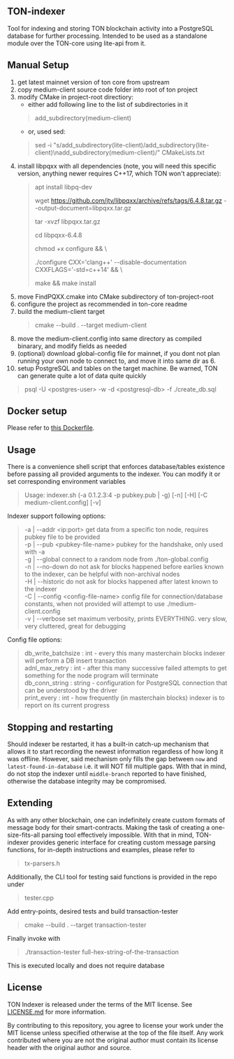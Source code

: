 ## TON-indexer

Tool for indexing and storing TON blockchain activity into a PostgreSQL database for further processing. Intended to be used as a standalone module over the TON-core using lite-api from it.

## Manual Setup
1. get latest mainnet version of ton core from upstream
2. copy medium-client source code folder into root of ton project
3. modify CMake in project-root directiory:
   * either add following line to the list of subdirectories in it
   > add_subdirectory(medium-client)
   * or, used sed:
   > sed -i "s/add_subdirectory(lite-client)/add_subdirectory(lite-client)\nadd_subdirectory(medium-client)/" CMakeLists.txt
4. install libpqxx with all dependencies (note, you will need this specific version, anything newer requires C++17, which TON won't appreciate):
	> apt install libpq-dev
	>
	> wget https://github.com/jtv/libpqxx/archive/refs/tags/6.4.8.tar.gz --output-document=libpqxx.tar.gz
	>
	> tar -xvzf libpqxx.tar.gz
	>
	> cd libpqxx-6.4.8
	>
	> chmod +x configure && \
	>
	>    ./configure CXX='clang++' --disable-documentation CXXFLAGS='-std=c++14' && \
    >
	>    make && make install
5. move FindPQXX.cmake into CMake subdirectory of ton-project-root
6. configure the project as recommended in ton-core readme
7. build the medium-client target
   > cmake --build . --target medium-client
8. move the medium-client.config into same directory as compiled binarary, and modify fields as needed
9. (optional) download global-config file for mainnet, if you dont not plan running your own node to connect to, and move it into same dir as 6.
10. setup PostgreSQL and tables on the target machine. Be warned, TON can generate quite a lot of data quite quickly
   > psql -U \<postgres-user\> -w -d \<postgresql-db\> -f ./create_db.sql

## Docker setup
Please refer to [this Dockerfile](https://github.com/Blockchair/ton-indexer/blob/main/Dockerfile).

## Usage
There is a convenience shell script that enforces database/tables existence before passing all provided arguments to the indexer. You can modify it or set corresponding environment variables
> Usage: indexer.sh (-a 0.1.2.3:4 -p pubkey.pub | -g) [-n] [-H] [-C medium-client.config] [-v]

Indexer support following options:
> -a | --addr \<ip:port\>			get data from a specific ton node, requires pubkey file to be provided\
> -p | --pub \<pubkey-file-name\>	pubkey for the handshake, only used with -a\
> -g | --global						connect to a random node from ./ton-global.config\
> -n | --no-down					do not ask for blocks happened before earlies known to the indexer, can be helpful with non-archival nodes\
> -H | --historic                    do not ask for blocks happened after latest known to the indexer\
> -C | --config \<config-file-name\> config file for connection/database constants, when not provided will attempt to use ./medium-client.config\
> -v | --verbose                     set maximum verbosity, prints EVERYTHING. very slow, very cluttered, great for debugging

Config file options:
> db_write_batchsize : int - every this many masterchain blocks indexer will perform a DB insert transaction\
> adnl_max_retry : int - after this many successive failed attempts to get something for the node program will terminate\
> db_conn_string : string - configuration for PostgreSQL connection that can be understood by the driver\
> print_every : int - how frequently (in masterchain blocks) indexer is to report on its current progress

## Stopping and restarting
Should indexer be restarted, it has a built-in catch-up mechanism that allows it to start recording the newest information regardless of how long it was offline. However, said mechanism only fills the gap between `now` and `latest-found-in-database` i.e. it will NOT fill multiple gaps. With that in mind, do not stop the indexer until `middle-branch` reported to have finished, otherwise the database integrity may be compromised.

## Extending

As with any other blockchain, one can indefinitely create custom formats of message body for their smart-contracts. Making the task of creating a one-size-fits-all parsing tool effectively impossible. With that in mind, TON-indexer provides generic interface for creating custom message parsing functions, for in-depth instructions and examples, please refer to 
> tx-parsers.h

Additionally, the CLI tool for testing said functions is provided in the repo under

> tester.cpp

Add entry-points, desired tests and build transaction-tester

> cmake --build . --target transaction-tester

Finally invoke with

> ./transaction-tester full-hex-string-of-the-transaction

This is executed locally and does not require database

## License

TON Indexer is released under the terms of the MIT license. See [LICENSE.md](https://github.com/Blockchair/ton-indexer/blob/main/LICENSE.md) for more information.

By contributing to this repository, you agree to license your work under the MIT license unless specified otherwise at the top of the file itself. Any work contributed where you are not the original author must contain its license header with the original author and source.